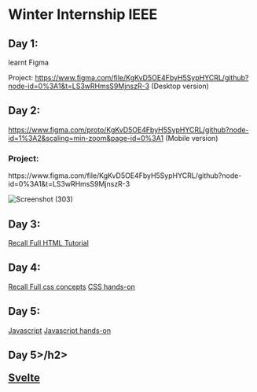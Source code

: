 <h1>Winter Internship IEEE</h1>

<h2>Day 1:</h2>

learnt Figma

Project:
https://www.figma.com/file/KgKvD5OE4FbyH5SypHYCRL/github?node-id=0%3A1&t=LS3wRHmsS9MjnszR-3  (Desktop version)

<h2>Day 2:</h2>

https://www.figma.com/proto/KgKvD5OE4FbyH5SypHYCRL/github?node-id=1%3A2&scaling=min-zoom&page-id=0%3A1  (Mobile version)

<h3>Project:</h3>
https://www.figma.com/file/KgKvD5OE4FbyH5SypHYCRL/github?node-id=0%3A1&t=LS3wRHmsS9MjnszR-3

![Screenshot (303)](https://user-images.githubusercontent.com/76167753/207114323-cabfc61e-04c9-4795-bc03-3306e35a58c0.png)


<h2>Day 3:</h2>

<a href="https://www.youtube.com/watch?v=kUMe1FH4CHE" >Recall Full HTML Tutorial</a> 

<h2>Day 4:</h2>

<a href="https://www.youtube.com/watch?v=1Rs2ND1ryYc">Recall Full css concepts</a>
<a href="https://www.30secondsofcode.org/css">CSS hands-on</a>
<h2>Day 5:</h2>

<a href="https://learnjavascript.online/">Javascript</a>
<a href="https://www.30secondsofcode.org/js">Javascript hands-on</a>
<h2>Day 5>/h2>

<a href="https://svelte.dev/tutorial">Svelte </a>


